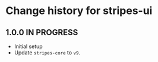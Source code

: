 # Change history for stripes-ui

## 1.0.0 IN PROGRESS

* Initial setup
* Update `stripes-core` to `v9`.
